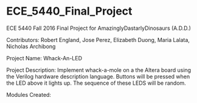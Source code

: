 # ECE_5440_Final_Project
ECE 5440 Fall 2016 Final Project for AmazinglyDastarlyDinosaurs (A.D.D.)

Contributors: Robert England, Jose Perez, Elizabeth Duong, Maria Lalata, Nicholas Archibong

Project Name: Whack-An-LED

Project Description: Implement whack-a-mole on a the Altera board using the Verilog hardware description language. 
					 Buttons will be pressed when the LED above it lights up. The sequence of these LEDS will be random. 

Modules Created: 
